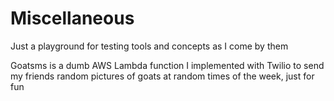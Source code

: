 # Miscellaneous

<p>Just a playground for testing tools and concepts as I come by them</p>
<p>Goatsms is a dumb AWS Lambda function I implemented with Twilio to send my friends random pictures of goats at random times of the week, just for fun</p>
